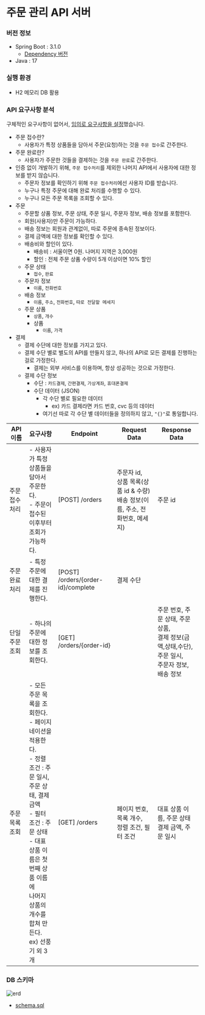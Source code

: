 # 주문 관리 API 서버

### 버전 정보

- Spring Boot : 3.1.0
    - [Dependency 버전](https://docs.spring.io/spring-boot/docs/current/reference/html/dependency-versions.html#appendix.dependency-versions)
- Java : 17

### 실행 환경

- H2 메모리 DB 활용

### API 요구사항 분석

구체적인 요구사항이 없어서, <u>임의로 요구사항을 설정</u>했습니다.

- 주문 접수란?
    - 사용자가 특정 상품들을 담아서 주문(요청)하는 것을 `주문 접수`로 간주한다.
- 주문 완료란?
    - 사용자가 주문한 것들을 결제하는 것을 `주문 완료`로 간주한다.
- 인증 없이 개발하기 위해, `주문 접수처리`를 제외한 나머지 API에서 사용자에 대한 정보를 받지 않습니다.
    - 주문자 정보를 확인하기 위해 `주문 접수처리`에선 사용자 ID를 받습니다.
    - 누구나 특정 주문에 대해 완료 처리를 수행할 수 있다.
    - 누구나 모든 주문 목록을 조회할 수 있다.
- 주문
    - 주문할 상품 정보, 주문 상태, 주문 일시, 주문자 정보, 배송 정보를 포함한다.
    - 회원(사용자)만 주문이 가능하다.
    - 배송 정보는 회원과 관계없이, 따로 주문에 종속된 정보이다.
    - 결제 금액에 대한 정보를 확인할 수 있다.
    - 배송비와 할인이 있다.
        - 배송비 : 서울이면 0원. 나머지 지역은 3,000원
        - 할인 : 전체 주문 상품 수량이 5개 이상이면 10% 할인
    - 주문 상태
        - `접수`, `완료`
    - 주문자 정보
        - `이름`, `전화번호`
    - 배송 정보
        - `이름`, `주소`, `전화번호`, `따로 전달할 메세지`
    - 주문 상품
        - `상품`, `개수`
        - 상품
            - `이름`, `가격`
- 결제
    - 결제 수단에 대한 정보를 가지고 있다.
    - 결제 수단 별로 별도의 API를 만들지 않고, 하나의 API로 모든 결제를 진행하는 걸로 가정한다.
        - 결제는 외부 서비스를 이용하며, 항상 성공하는 것으로 가정한다.
    - 결제 수단 정보
        - 수단 : `카드결제`, `간편결제`, `가상계좌`, `휴대폰결제`
        - 수단 데이터 (JSON)
            - 각 수단 별로 필요한 데이터
                - ex) 카드 결제라면 카드 번호, cvc 등의 데이터
            - 여기선 따로 각 수단 별 데이터들을 정의하지 않고, `"{}"`로 통일합니다.

| API 이름  | 요구사항                                                                                                                                                            | Endpoint                           | Request Data                                               | Response Data                                                      |
|---------|-----------------------------------------------------------------------------------------------------------------------------------------------------------------|------------------------------------|------------------------------------------------------------|--------------------------------------------------------------------|
| 주문 접수처리 | - 사용자가 특정 상품들을 담아서 주문한다.<br/>- 주문이 접수된 이후부터 조회가 가능하다.                                                                                                           | [POST] /orders                     | 주문자 id,<br/>상품 목록(상품 id & 수량)<br/>배송 정보(이름, 주소, 전화번호, 메세지) | 주문 id                                                              |
| 주문 완료처리 | - 특정 주문에 대한 결제를 진행한다.                                                                                                                                           | [POST] /orders/{order-id}/complete | 결제 수단                                                      |                                                                    | 
| 단일 주문조회 | - 하나의 주문에 대한 정보를 조회한다.                                                                                                                                          | [GET] /orders/{order-id}           |                                                            | 주문 번호, 주문 상태, 주문 상품,<br/>결제 정보(금액,상태,수단), 주문 일시,<br/>주문자 정보, 배송 정보 | 
| 주문 목록조회 | - 모든 주문 목록을 조회한다.<br/>- 페이지네이션을 적용한다.<br/>- 정렬 조건 : 주문 일시, 주문 상태, 결제 금액<br/>- 필터 조건 : 주문 상태<br/>- 대표 상품 이름은 첫번째 상품 이름에<br/>나머지 상품의 개수를 합쳐 만든다.<br/>ex) 선풍기 외 3개 | [GET] /orders                      | 페이지 번호, 목록 개수,<br/>정렬 조건, 필터 조건                            | 대표 상품 이름, 주문 상태<br/>결제 금액, 주문 일시                                   |

### DB 스키마
![erd](https://github.com/yangsangho/order-api-server/assets/44158921/dd5ecb84-e79d-4cea-9468-412ace06615c)
- [schema.sql](src/main/resources/sql/schema.sql)
